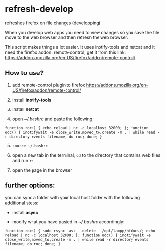 # refresh-develop
refreshes firefox on file changes (developping)

When you develop web apps you need to view changes so you save the file move to the web browser and then refresh the web browser.

This script makes things a lot easier. It uses inotify-tools and netcat and it need the firefox addon: remote-control, get it from this link: https://addons.mozilla.org/en-US/firefox/addon/remote-control/

## How to use?

1. add remote-control plugin to firefox https://addons.mozilla.org/en-US/firefox/addon/remote-control/

2. install **inotify-tools**

3. install **netcat**

4. open *~/.bashrc* and paste the following:

`function roc() { echo reload | nc -c localhost 32000; };
function odc() { inotifywait -e close_write,moved_to,create -m . | while read -r directory events filename; do roc; done; }`

5. `source ~/.bashrc`

6. open a new tab in the terminal, `cd` to the directory that contains web files and run `rd`

7. open the page in the browser

## further options:

you can sync a folder with your local host folder with the following additional steps:

- install **async**

- modify what you have pasted in *~/.bashrc* accordingly:

`function roc() { sudo rsync -avz --delete . /opt/lampp/htdocs/; echo reload | nc -c localhost 32000; };
function odc() { inotifywait -e close_write,moved_to,create -m . | while read -r directory events filename; do roc; done; }`
